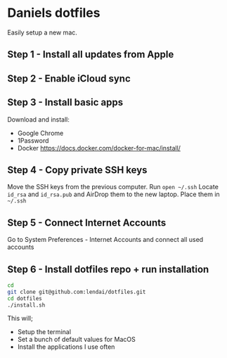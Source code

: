 # Daniels dotfiles

Easily setup a new mac.

## Step 1 - Install all updates from Apple

## Step 2 - Enable iCloud sync

## Step 3 - Install basic apps

Download and install:

- Google Chrome
- 1Password
- Docker https://docs.docker.com/docker-for-mac/install/

## Step 4 - Copy private SSH keys

Move the SSH keys from the previous computer. Run `open ~/.ssh`
Locate `id_rsa` and `id_rsa.pub` and AirDrop them to the new laptop.
Place them in `~/.ssh`

## Step 5 - Connect Internet Accounts

Go to System Preferences - Internet Accounts and connect all used accounts

## Step 6 - Install dotfiles repo + run installation

```sh
cd
git clone git@github.com:lendai/dotfiles.git
cd dotfiles
./install.sh
```

This will;

- Setup the terminal
- Set a bunch of default values for MacOS
- Install the applications I use often
